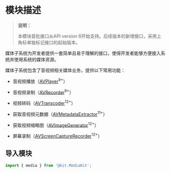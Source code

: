 # 模块描述

> **说明：**
>
> 本模块首批接口从API version 6开始支持。后续版本的新增接口，采用上角标单独标记接口的起始版本。

媒体子系统为开发者提供一套简单且易于理解的接口，使得开发者能够方便接入系统并使用系统的媒体资源。

媒体子系统包含了音视频相关媒体业务，提供以下常用功能：

- 音视频播放（[AVPlayer](arkts-apis-media-AVPlayer.md)<sup>9+</sup>）

- 音视频录制（[AVRecorder](arkts-apis-media-AVRecorder.md)<sup>9+</sup>）

- 视频转码（[AVTranscoder](arkts-apis-media-AVTranscoder.md)<sup>12+</sup>）

- 获取音视频元数据（[AVMetadataExtractor](arkts-apis-media-AVMetadataExtractor.md)<sup>11+</sup>）

- 获取视频缩略图（[AVImageGenerator](arkts-apis-media-AVImageGenerator.md)<sup>12+</sup>）

- 屏幕录制（[AVScreenCaptureRecorder](arkts-apis-media-AVScreenCaptureRecorder.md)<sup>12+</sup>）

## 导入模块

```ts
import { media } from '@kit.MediaKit';
```
